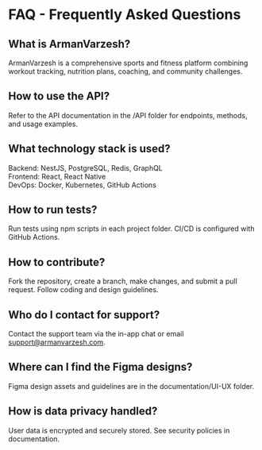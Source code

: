 
# FAQ - Frequently Asked Questions

## What is ArmanVarzesh?

ArmanVarzesh is a comprehensive sports and fitness platform combining workout tracking, nutrition plans, coaching, and community challenges.

## How to use the API?

Refer to the API documentation in the /API folder for endpoints, methods, and usage examples.

## What technology stack is used?

Backend: NestJS, PostgreSQL, Redis, GraphQL  
Frontend: React, React Native  
DevOps: Docker, Kubernetes, GitHub Actions  

## How to run tests?

Run tests using npm scripts in each project folder. CI/CD is configured with GitHub Actions.

## How to contribute?

Fork the repository, create a branch, make changes, and submit a pull request. Follow coding and design guidelines.

## Who do I contact for support?

Contact the support team via the in-app chat or email support@armanvarzesh.com.

## Where can I find the Figma designs?

Figma design assets and guidelines are in the documentation/UI-UX folder.

## How is data privacy handled?

User data is encrypted and securely stored. See security policies in documentation.

